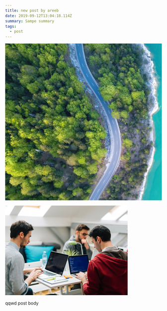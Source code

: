 ```yaml
---
title: new post by areeb
date: 2019-09-12T13:04:18.114Z
summary: Sampe summary
tags:
  - post
---
```

![alt text](/static/img/corporate-sustainability-650x650.jpg "title tiel")

![](/static/img/corporate-information-technology-digital-transformation-394x288.jpg)

qqwd post body
